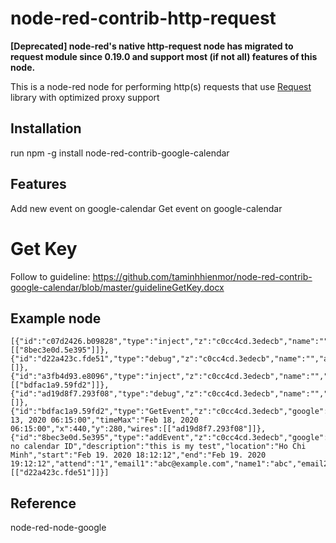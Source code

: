# node-red-contrib-http-request
**[Deprecated] node-red's native http-request node has migrated to request module since 0.19.0 and support most (if not all) features of this node.**

This is a node-red node for performing http(s) requests that use [Request](https://github.com/request/request) library with optimized proxy support 

## Installation
run npm -g install node-red-contrib-google-calendar

## Features
Add new event on google-calendar
Get event on google-calendar

# Get Key
Follow to guideline: https://github.com/taminhhienmor/node-red-contrib-google-calendar/blob/master/guidelineGetKey.docx

## Example node
``` node
[{"id":"c07d2426.b09828","type":"inject","z":"c0cc4cd.3edecb","name":"","topic":"","payload":"","payloadType":"date","repeat":"","crontab":"","once":false,"onceDelay":0.1,"x":260,"y":360,"wires":[["8bec3e0d.5e395"]]},{"id":"d22a423c.fde51","type":"debug","z":"c0cc4cd.3edecb","name":"","active":true,"tosidebar":true,"console":false,"tostatus":false,"complete":"false","x":670,"y":360,"wires":[]},{"id":"a3fb4d93.e8096","type":"inject","z":"c0cc4cd.3edecb","name":"","topic":"","payload":"","payloadType":"date","repeat":"","crontab":"","once":false,"onceDelay":0.1,"x":260,"y":280,"wires":[["bdfac1a9.59fd2"]]},{"id":"ad19d8f7.293f08","type":"debug","z":"c0cc4cd.3edecb","name":"","active":true,"tosidebar":true,"console":false,"tostatus":false,"complete":"payload","targetType":"msg","x":670,"y":280,"wires":[]},{"id":"bdfac1a9.59fd2","type":"GetEvent","z":"c0cc4cd.3edecb","google":"","timeMin":"Feb 13, 2020 06:15:00","timeMax":"Feb 18, 2020 06:15:00","x":440,"y":280,"wires":[["ad19d8f7.293f08"]]},{"id":"8bec3e0d.5e395","type":"addEvent","z":"c0cc4cd.3edecb","google":"","tittle":"Test no calendar ID","description":"this is my test","location":"Ho Chi Minh","start":"Feb 19. 2020 18:12:12","end":"Feb 19. 2020 19:12:12","attend":"1","email1":"abc@example.com","name1":"abc","email2":"","name2":"","email3":"","name3":"","email4":"","name4":"","email5":"","name5":"","x":450,"y":360,"wires":[["d22a423c.fde51"]]}]
```

## Reference
node-red-node-google